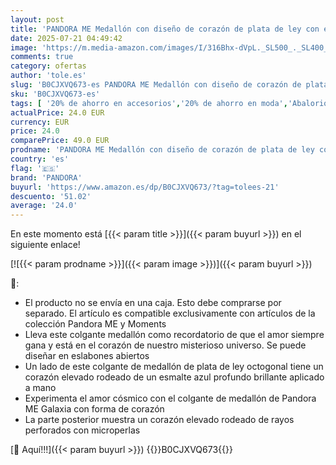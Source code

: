 ```yaml
---
layout: post
title: 'PANDORA ME Medallón con diseño de corazón de plata de ley con esmalte azul brillante'
date: 2025-07-21 04:49:42
image: 'https://m.media-amazon.com/images/I/316Bhx-dVpL._SL500_._SL400_.jpg'
comments: true
category: ofertas
author: 'tole.es'
slug: 'B0CJXVQ673-es PANDORA ME Medallón con diseño de corazón de plata de ley...'
sku: 'B0CJXVQ673-es'
tags: [ '20% de ahorro en accesorios','20% de ahorro en moda','Abalorios para mujer','Arborist Merchandising Root','Dijes para mujer','Joyería para mujer','Joyería: -10% adicional en una selección de Moda','Moda','Moda Mujer','Prime Student -10% adicional en una selección de Moda','Self Service','Special Features Stores','c8538d25-3af9-48d3-aeff-5f3ce5572a36_0','c8538d25-3af9-48d3-aeff-5f3ce5572a36_4801','c8538d25-3af9-48d3-aeff-5f3ce5572a36_8301','de','ley','pandora','plata','🇪🇸', ]
actualPrice: 24.0 EUR
currency: EUR
price: 24.0
comparePrice: 49.0 EUR
prodname: 'PANDORA ME Medallón con diseño de corazón de plata de ley con esmalte azul brillante'
country: 'es'
flag: '🇪🇸'
brand: 'PANDORA'
buyurl: 'https://www.amazon.es/dp/B0CJXVQ673/?tag=tolees-21'
descuento: '51.02'
average: '24.0'
---
```


En este momento está [{{< param title >}}]({{< param buyurl >}}) en el siguiente enlace!

[![{{< param prodname >}}]({{< param image >}})]({{< param buyurl >}})

🔎:

- El producto no se envía en una caja. Esto debe comprarse por separado. El artículo es compatible exclusivamente con artículos de la colección Pandora ME y Moments
- Lleva este colgante medallón como recordatorio de que el amor siempre gana y está en el corazón de nuestro misterioso universo. Se puede diseñar en eslabones abiertos
- Un lado de este colgante de medallón de plata de ley octogonal tiene un corazón elevado rodeado de un esmalte azul profundo brillante aplicado a mano
- Experimenta el amor cósmico con el colgante de medallón de Pandora ME Galaxia con forma de corazón
- La parte posterior muestra un corazón elevado rodeado de rayos perforados con microperlas

[🛒 Aquí!!!]({{< param buyurl >}})
{{<world>}}B0CJXVQ673{{</world>}}
